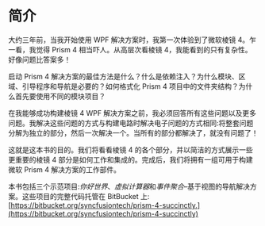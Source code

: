 # 简介

大约三年前，当我开始使用 WPF 解决方案时，我第一次体验到了微软棱镜 4。乍一看，我觉得 Prism 4 相当吓人。从高层次看棱镜 4，我能看到的只有复杂性。好像问题比答案多！

启动 Prism 4 解决方案的最佳方法是什么？什么是依赖注入？为什么模块、区域、引导程序和导航是必要的？如何格式化 Prism 4 项目中的文件夹结构？为什么首先要使用不同的模块项目？

在我能够成功构建棱镜 4 WPF 解决方案之前，我必须回答所有这些问题以及更多问题。我解决这些问题的方式与构建电路时解决电子问题的方式相同:将整套问题分解为独立的部分，然后一次解决一个。当所有的部分都解决了，就没有问题了！

这就是这本书的目的。我们将看看棱镜 4 的各个部分，并以简洁的方式展示一些更重要的棱镜 4 部分是如何工作和集成的。完成后，我们将拥有一组可用于构建微软 Prism 4 解决方案的工作部件。

本书包括三个示范项目:*你好世界*、*虚拟计算器*和*事件聚合*–基于视图的导航解决方案。这些项目的完整代码托管在 BitBucket 上:[https://bitbucket.org/syncfusiontech/prism-4-succinctly.](https://bitbucket.org/syncfusiontech/prism-4-succinctly)